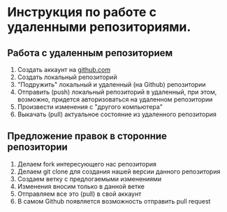 # Инструкция по работе с удаленными репозиториями.

## Работа с удаленным репозиторием
1. Создать аккаунт на [github.com](https://github.com/)
2. Создать локальный репозиторий
3. "Подружить" локальный и удаленный (на Github) репозитории 
4. Отправить (push) локальный репозиторий в удаленный, при этом, возможно, придется авторизоваться на удаленном репозитории
5. Произвести изменения с "другого компьютера"
6. Выкачать (pull) актуальное состояние из удаленного репозитория

## Предложение правок в сторонние репозитории

1. Делаем fork интересующего нас репозитория
2. Делаем git clone для создания нашей версии данного репозитория
3. Создаем ветку с предлогаемыми изменениями
4. Изменения вносим только в данной ветке
5. Отправляем все это (pull) в свой аккаунт
6. В самом Github появляется возможность отправить pull request